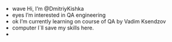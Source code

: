 - wave Hi, I’m @DmitriyKishka
- eyes I’m interested in QA engineering
- ok I’m currently learning on course of QA by Vadim Ksendzov
- computer I`ll save my skills here.
- 

<!---
DmitriyKishka/DmitriyKishka is a ✨ special ✨ repository because its `README.md` (this file) appears on your GitHub profile.
You can click the Preview link to take a look at your changes.
--->
